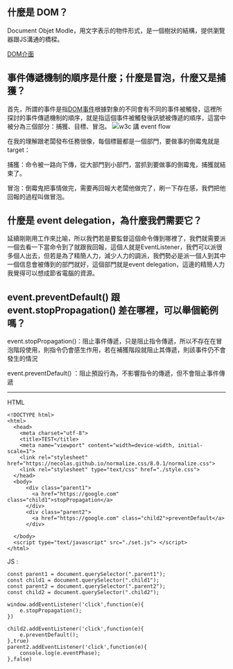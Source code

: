 ## 什麼是 DOM？
  Document Objet Modle，用文字表示的物件形式，是一個樹狀的結構，提供瀏覽器跟JS溝通的橋樑。
  
  [DOM介面](https://developer.mozilla.org/zh-TW/docs/Web/API/Document_Object_Model)
  

## 事件傳遞機制的順序是什麼；什麼是冒泡，什麼又是捕獲？
首先，所謂的事件是指[DOM事件](https://www.runoob.com/jsref/dom-obj-event.html)根據對象的不同會有不同的事件被觸發，這裡所探討的事件傳遞機制的順序，就是指這個事件被觸發後訊號被傳遞的順序，這當中被分為三個部分：捕獲、目標、冒泡。
![ w3c 講 event flow](https://www.w3.org/TR/DOM-Level-3-Events/images/eventflow.svg)

在我的理解跟老闆發布任務很像，每個標籤都是一個部門，要做事的倒霉鬼就是target：

捕獲：命令被一路向下傳，從大部門到小部門，當抓到要做事的倒霉鬼，捕獲就結束了。

冒泡：倒霉鬼把事情做完，需要再回報大老闆他做完了，刷一下存在感，我們把他回報的過程叫做冒泡。


## 什麼是 event delegation，為什麼我們需要它？
延續剛剛用工作來比喻，所以我們若是要監督這個命令傳到哪裡了，我們就需要派一個去看一下當命令到了就跟我回報，這個人就是EventListener，我們可以派很多個人出去，但若是為了精簡人力，減少人力的調派，我們勢必是派一個人到其中一個信息會被傳到的部門就好，這個部門就是event delegation，這邊的精簡人力我覺得可以想成節省電腦的資源。

## event.preventDefault() 跟 event.stopPropagation() 差在哪裡，可以舉個範例嗎？


event.stopPropagation()：阻止事件傳遞，只是阻止指令傳遞，所以不存在在冒泡階段使用，則指令仍會感生作用，若在補獲階段就阻止其傳遞，則該事件仍不會發生的情況

event.preventDefault() ：阻止預設行為，不影響指令的傳遞，但不會阻止事件傳遞

---
HTML

```
<!DOCTYPE html>
<html>
  <head>
    <meta charset="utf-8">
    <title>TEST</title>
    <meta name="viewport" content="width=device-width, initial-scale=1">
    <link rel="stylesheet" href="https://necolas.github.io/normalize.css/8.0.1/normalize.css">
    <link rel="stylesheet" type="text/css" href="./style.css">
  </head>
  <body>
      <div class="parent1">
        <a href="https://google.com" class="child1">stopPropagation</a>
      </div>
      <div class="parent2">
        <a href="https://google.com" class="child2">preventDefault</a>
      </div>

  </body>
  <script type="text/javascript" src="./set.js"> </script>
</html>

```

JS : 

```
const parent1 = document.querySelector(".parent1");
const child1 = document.querySelector(".child1");
const parent2 = document.querySelector(".parent2");
const child2 = document.querySelector(".child2");

window.addEventListener('click',function(e){
    e.stopPropagation();
})

child2.addEventListener('click',function(e){
    e.preventDefault();
},true)
parent2.addEventListener('click',function(e){
    console.log(e.eventPhase);
},false)
```